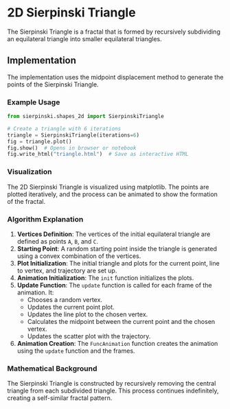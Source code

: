 # 2D Sierpinski Triangle

The Sierpinski Triangle is a fractal that is formed by recursively subdividing an equilateral triangle into smaller equilateral triangles.

## Implementation

The implementation uses the midpoint displacement method to generate the points of the Sierpinski Triangle.

### Example Usage

```python
from sierpinski.shapes_2d import SierpinskiTriangle

# Create a triangle with 6 iterations
triangle = SierpinskiTriangle(iterations=6)
fig = triangle.plot()
fig.show()  # Opens in browser or notebook
fig.write_html("triangle.html")  # Save as interactive HTML
```

### Visualization

The 2D Sierpinski Triangle is visualized using matplotlib. The points are plotted iteratively, and the process can be animated to show the formation of the fractal.

### Algorithm Explanation

1. **Vertices Definition**: The vertices of the initial equilateral triangle are defined as points `A`, `B`, and `C`.
2. **Starting Point**: A random starting point inside the triangle is generated using a convex combination of the vertices.
3. **Plot Initialization**: The initial triangle and plots for the current point, line to vertex, and trajectory are set up.
4. **Animation Initialization**: The `init` function initializes the plots.
5. **Update Function**: The `update` function is called for each frame of the animation. It:
   - Chooses a random vertex.
   - Updates the current point plot.
   - Updates the line plot to the chosen vertex.
   - Calculates the midpoint between the current point and the chosen vertex.
   - Updates the scatter plot with the trajectory.
6. **Animation Creation**: The `FuncAnimation` function creates the animation using the `update` function and the frames.

### Mathematical Background

The Sierpinski Triangle is constructed by recursively removing the central triangle from each subdivided triangle. This process continues indefinitely, creating a self-similar fractal pattern.

